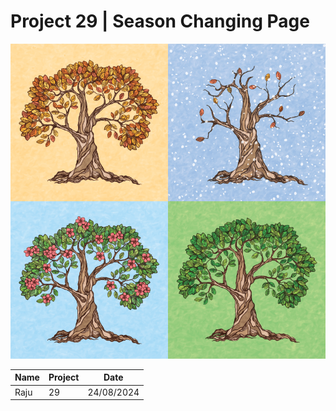 # Project 29 | Season Changing Page

![ima](./images/mainPic.png)

|Name|Project|Date|
|---|---|---|
|Raju|29|24/08/2024|